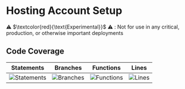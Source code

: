 
# Hosting Account Setup

⚠️ $\textcolor{red}{\text{Experimental}}$ ⚠️ : Not for use in any critical, production, or otherwise important deployments

## Code Coverage

| Statements                  | Branches                | Functions                 | Lines             |
| --------------------------- | ----------------------- | ------------------------- | ----------------- |
| ![Statements](https://img.shields.io/badge/statements-95.19%25-brightgreen.svg?style=flat) | ![Branches](https://img.shields.io/badge/branches-93.58%25-brightgreen.svg?style=flat) | ![Functions](https://img.shields.io/badge/functions-93.87%25-brightgreen.svg?style=flat) | ![Lines](https://img.shields.io/badge/lines-95.11%25-brightgreen.svg?style=flat) |

